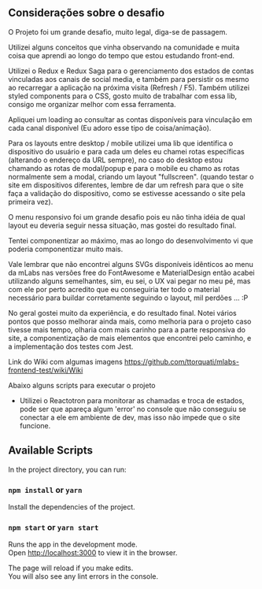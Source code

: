 ## Considerações sobre o desafio

O Projeto foi um grande desafio, muito legal, diga-se de passagem.

Utilizei alguns conceitos que vinha observando na comunidade e muita coisa que aprendi ao longo do tempo que estou estudando front-end.

Utilizei o Redux e Redux Saga para o gerenciamento dos estados de contas vinculadas aos canais de social media, e também para persistir os mesmo ao recarregar a aplicação na próxima visita (Refresh / F5). Também utilizei styled components para o CSS, gosto muito de trabalhar com essa lib, consigo me organizar melhor com essa ferramenta.

Apliquei um loading ao consultar as contas disponíveis para vinculação em cada canal disponível (Eu adoro esse tipo de coisa/animação).

Para os layouts entre desktop / mobile utilizei uma lib que identifica o dispositivo do usuário e para cada um deles eu chamei rotas específicas (alterando o endereço da URL sempre), no caso do desktop estou chamando as rotas de modal/popup e para o mobile eu chamo as rotas normalmente sem a modal, criando um layout "fullscreen". (quando testar o site em dispositivos diferentes, lembre de dar um refresh para que o site faça a validação do dispositivo, como se estivesse acessando o site pela primeira vez).

O menu responsivo foi um grande desafio pois eu não tinha idéia de qual layout eu deveria seguir nessa situação, mas gostei do resultado final.

Tentei componentizar ao máximo, mas ao longo do desenvolvimento vi que poderia componentizar muito mais.

Vale lembrar que não encontrei alguns SVGs disponíveis idênticos ao menu da mLabs nas versões free do FontAwesome e MaterialDesign então acabei utilizando alguns semelhantes, sim, eu sei, o UX vai pegar no meu pé, mas com ele por perto acredito que eu conseguiria ter todo o material necessário para buildar corretamente seguindo o layout, mil perdões ... :P

No geral gostei muito da experiência, e do resultado final. Notei vários pontos que posso melhorar ainda mais, como melhoria para o projeto caso tivesse mais tempo, olharia com mais carinho para a parte responsiva do site, a componentização de mais elementos que encontrei pelo caminho, e a implementação dos testes com Jest.

Link do Wiki com algumas imagens
https://github.com/ttorquati/mlabs-frontend-test/wiki/Wiki

Abaixo alguns scripts para executar o projeto

- Utilizei o Reactotron para monitorar as chamadas e troca de estados, pode ser que apareça algum 'error' no console que não conseguiu se conectar a ele em ambiente de dev, mas isso não impede que o site funcione.

## Available Scripts

In the project directory, you can run:

### `npm install` or `yarn`

Install the dependencies of the project.

### `npm start` or `yarn start`

Runs the app in the development mode.<br>
Open [http://localhost:3000](http://localhost:3000) to view it in the browser.

The page will reload if you make edits.<br>
You will also see any lint errors in the console.
